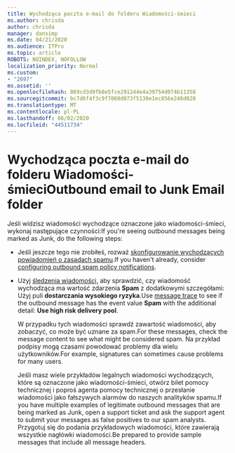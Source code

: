```yaml
---
title: Wychodząca poczta e-mail do folderu Wiadomości-śmieci
ms.author: chrisda
author: chrisda
manager: dansimp
ms.date: 04/21/2020
ms.audience: ITPro
ms.topic: article
ROBOTS: NOINDEX, NOFOLLOW
localization_priority: Normal
ms.custom:
- "2697"
ms.assetid: ''
ms.openlocfilehash: 869cd3d9fb8e5fce291244e4a39754d074b11358
ms.sourcegitcommit: bc7d6f4f3c9f7060d073f5130e1ec856e248d020
ms.translationtype: MT
ms.contentlocale: pl-PL
ms.lasthandoff: 06/02/2020
ms.locfileid: "44511734"
---
```

# <a name="outbound-email-to-junk-email-folder"></a><span data-ttu-id="fb624-102">Wychodząca poczta e-mail do folderu Wiadomości-śmieci</span><span class="sxs-lookup"><span data-stu-id="fb624-102">Outbound email to Junk Email folder</span></span>

<span data-ttu-id="fb624-103">Jeśli widzisz wiadomości wychodzące oznaczone jako wiadomości-śmieci, wykonaj następujące czynności:</span><span class="sxs-lookup"><span data-stu-id="fb624-103">If you're seeing outbound messages being marked as Junk, do the following steps:</span></span>

- <span data-ttu-id="fb624-104">Jeśli jeszcze tego nie zrobiłeś, rozważ [skonfigurowanie wychodzących powiadomień o zasadach spamu](https://docs.microsoft.com/microsoft-365/security/office-365-security/configure-the-outbound-spam-policy).</span><span class="sxs-lookup"><span data-stu-id="fb624-104">If you haven't already, consider [configuring outbound spam policy notifications](https://docs.microsoft.com/microsoft-365/security/office-365-security/configure-the-outbound-spam-policy).</span></span>

- <span data-ttu-id="fb624-105">Użyj [śledzenia wiadomości,](https://docs.microsoft.com/microsoft-365/security/office-365-security/message-trace-scc) aby sprawdzić, czy wiadomość wychodząca ma wartość zdarzenia **Spam** z dodatkowymi szczegółami: Użyj puli **dostarczania wysokiego ryzyka**.</span><span class="sxs-lookup"><span data-stu-id="fb624-105">Use [message trace](https://docs.microsoft.com/microsoft-365/security/office-365-security/message-trace-scc) to see if the outbound message has the event value **Spam** with the additional detail: **Use high risk delivery pool**.</span></span>

  <span data-ttu-id="fb624-106">W przypadku tych wiadomości sprawdź zawartość wiadomości, aby zobaczyć, co może być uznane za spam.</span><span class="sxs-lookup"><span data-stu-id="fb624-106">For these messages, check the message content to see what might be considered spam.</span></span> <span data-ttu-id="fb624-107">Na przykład podpisy mogą czasami powodować problemy dla wielu użytkowników.</span><span class="sxs-lookup"><span data-stu-id="fb624-107">For example, signatures can sometimes cause problems for many users.</span></span>

  <span data-ttu-id="fb624-108">Jeśli masz wiele przykładów legalnych wiadomości wychodzących, które są oznaczone jako wiadomości-śmieci, otwórz bilet pomocy technicznej i poproś agenta pomocy technicznej o przesłanie wiadomości jako fałszywych alarmów do naszych analityków spamu.</span><span class="sxs-lookup"><span data-stu-id="fb624-108">If you have multiple examples of legitimate outbound messages that are being marked as Junk, open a support ticket and ask the support agent to submit your messages as false positives to our spam analysts.</span></span> <span data-ttu-id="fb624-109">Przygotuj się do podania przykładowych wiadomości, które zawierają wszystkie nagłówki wiadomości.</span><span class="sxs-lookup"><span data-stu-id="fb624-109">Be prepared to provide sample messages that include all message headers.</span></span>
